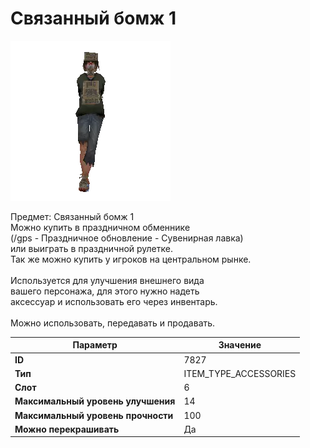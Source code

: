 # Связанный бомж 1

![Item Image](../img/7827.webp?raw=true)

Предмет: Связанный бомж 1<br>Можно купить в праздничном обменнике<br>(/gps - Праздничное обновление - Сувенирная лавка)<br>или выиграть в праздничной рулетке.<br>Так же можно купить у игроков на центральном рынке.<br><br>Используется для улучшения внешнего вида<br>вашего персонажа, для этого нужно надеть<br>аксессуар и использовать его через инвентарь.<br><br>Можно использовать, передавать и продавать.


| Параметр | Значение |
|----------|----------|
| **ID** | 7827 |
| **Тип** | ITEM_TYPE_ACCESSORIES |
| **Слот** | 6 |
| **Максимальный уровень улучшения** | 14 |
| **Максимальный уровень прочности** | 100 |
| **Можно перекрашивать** | Да |

